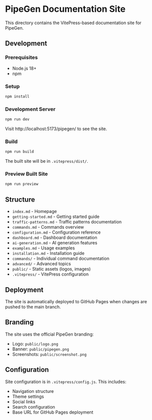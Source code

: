 # PipeGen Documentation Site

This directory contains the VitePress-based documentation site for PipeGen.

## Development

### Prerequisites
- Node.js 18+ 
- npm

### Setup
```bash
npm install
```

### Development Server
```bash
npm run dev
```

Visit http://localhost:5173/pipegen/ to see the site.

### Build
```bash
npm run build
```

The built site will be in `.vitepress/dist/`.

### Preview Built Site
```bash
npm run preview
```

## Structure

- `index.md` - Homepage
- `getting-started.md` - Getting started guide
- `traffic-patterns.md` - Traffic patterns documentation
- `commands.md` - Commands overview
- `configuration.md` - Configuration reference
- `dashboard.md` - Dashboard documentation
- `ai-generation.md` - AI generation features
- `examples.md` - Usage examples
- `installation.md` - Installation guide
- `commands/` - Individual command documentation
- `advanced/` - Advanced topics
- `public/` - Static assets (logos, images)
- `.vitepress/` - VitePress configuration

## Deployment

The site is automatically deployed to GitHub Pages when changes are pushed to the main branch.

## Branding

The site uses the official PipeGen branding:
- Logo: `public/logo.png`
- Banner: `public/pipegen.png`
- Screenshots: `public/screenshot.png`

## Configuration

Site configuration is in `.vitepress/config.js`. This includes:
- Navigation structure
- Theme settings  
- Social links
- Search configuration
- Base URL for GitHub Pages deployment
